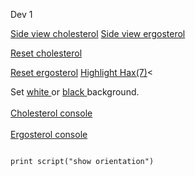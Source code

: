 
Dev 1
<script type="text/javascript" src="src/JSmol.min.js"></script>
<script type="text/javascript" src="src/Jmol2.js"></script>
<script type="text/javascript">
Jmol.Info = {
      
      jarPath: "src",
      jarFile: "JmolApplet0.jar",
      j2sPath: "src/j2s",
      use: "HTML5", // could be JAVA or HTML5
			disableJ2SLoadMonitor: false,
			disableInitialConsole: true
}
//Jmol._debugCode = true

document.getElementById("info").reset()
function sync() {
 var syncing = document.getElementById("drive").checked
 var s = (syncing ? "sync * on;sync * \"set syncMouse TRUE\"": "sync * off")
 jmolScript(s, "A");
}
</script>

<script>
jmolApplet(400,"load data/cholesterol-3D.sdf;cartoon on;color cartoon structure;;rotate z 118.48; rotate y 117.66; rotate z -47.64;;", "A");
</script>
<script>
jmolApplet(400,"load data/ergosterol-3D.sdf;calculate structure;cartoon on;color cartoon structure;rotate z -113.86; rotate y 135.11; rotate z -93.93;", "B");
</script>
<script>
    sync();
</script>
<a href='javascript:jmolScript("reset; rotate z 33.34; rotate y 125.99; rotate z -67.45;select atomno = 41;color [0,128,0]", "A")'>Side view cholesterol</a>
<a href='javascript:jmolScript("reset; rotate z -179.67; rotate y 93.62; rotate z -93.8;", "B")'>Side view ergosterol</a>

<a href='javascript:jmolScript("reset;rotate z 118.48; rotate y 117.66; rotate z -47.64;select atomno = 41;color [0,128,0]", "A")'>Reset cholesterol</a>


<a href='javascript:jmolScript("reset; rotate z -113.86; rotate y 135.11; rotate z -93.93;", "B")'>Reset ergosterol</a>
<a href='javascript:jmolScript("select atomno = 41;color [0,128,0]", "A")'>Highlight Hax(7)</a><



Set 
<a href='javascript:jmolScript("script APPLET * \"background white\"","A")'> white </a>
 or
<a href='javascript:jmolScript("script APPLET * \"background black\"","A")'> black </a>background.
<br><br>
<a href='javascript:jmolScript("console","A")'>Cholesterol console</a>
<br><br>
<a href='javascript:jmolScript("console","B")'>Ergosterol console</a>
<pre>
<code>
print script("show orientation")
</code>
</pre>



